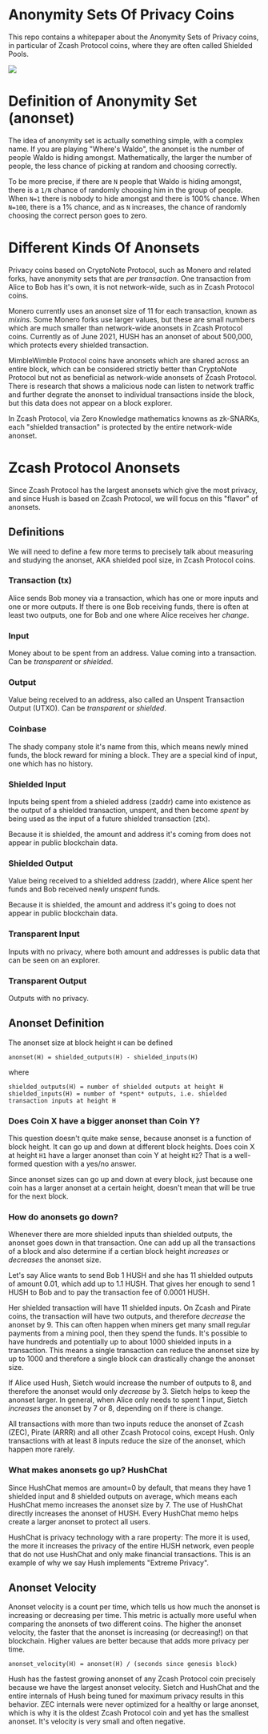 # Anonymity Sets Of Privacy Coins

This repo contains a whitepaper about the Anonymity Sets of Privacy coins, in particular of Zcash Protocol coins, where they are often called Shielded Pools.

<img src=anonset.png>

# Definition of Anonymity Set (anonset)

The idea of anonymity set is actually something simple, with a complex name. If you are playing "Where's Waldo", the anonset is the number of people Waldo is hiding amongst. Mathematically, the larger the number of people, the less chance of picking at random and choosing correctly.

To be more precise, if there are `N` people that Waldo is hiding amongst, there is a `1/N` chance of randomly choosing him in the group of people. When `N=1` there is nobody to hide amongst and there is 100% chance. When `N=100`, there is a 1% chance, and as `N` increases, the chance of randomly choosing the correct person goes to zero.

# Different Kinds Of Anonsets

Privacy coins based on CryptoNote Protocol, such as Monero and related forks, have anonymity sets that are *per transaction*. One transaction from Alice to Bob has it's own, it is not network-wide, such as in Zcash Protocol coins.

Monero currently uses an anonset size of 11 for each transaction, known as *mixins*. Some Monero forks use larger values, but these are small numbers which are much smaller than network-wide anonsets in Zcash Protocol coins. Currently as of June 2021, HUSH has an anonset of about 500,000, which protects every shielded transaction.

MimbleWimble Protocol coins have anonsets which are shared across an entire block, which can be considered strictly better than CryptoNote Protocol but not as beneficial as network-wide anonsets of Zcash Protocol. There is research that shows a malicious node can listen to network traffic and further degrate the anonset to individual transactions inside the block, but this data does not appear on a block explorer.

In Zcash Protocol, via Zero Knowledge mathematics knowns as zk-SNARKs, each "shielded transaction" is protected by the entire network-wide anonset.

# Zcash Protocol Anonsets

Since Zcash Protocol has the largest anonsets which give the most privacy, and since Hush is based on Zcash Protocol, we will focus on this "flavor" of anonsets.

## Definitions

We will need to define a few more terms to precisely talk about measuring and studying the anonset, AKA shielded pool size, in Zcash Protocol coins.

### Transaction (tx)

Alice sends Bob money via a transaction, which has one or more inputs and one or more outputs. If there is one Bob receiving funds, there is often at least two outputs, one for Bob and one where Alice receives her *change*.

### Input

Money about to be spent from an address. Value coming into a transaction. Can be *transparent* or *shielded*.

### Output

Value being received to an address, also called an Unspent Transaction Output (UTXO). Can be *transparent* or *shielded*.

### Coinbase

The shady company stole it's name from this, which means newly mined funds, the block reward for mining a block. They are a special kind of input, one which has no history.

### Shielded Input

Inputs being spent from a shieled address (zaddr) came into existence as the output of a shielded transaction, unspent, and then become *spent* by being used as the input of a future shielded transaction (ztx).

Because it is shielded, the amount and address it's coming from does not appear in public blockchain data.

### Shielded Output

Value being received to a shielded address (zaddr), where Alice spent her funds and Bob received newly *unspent* funds.

Because it is shielded, the amount and address it's going to does not appear in public blockchain data.

### Transparent Input

Inputs with no privacy, where both amount and addresses is public data that can be seen on an explorer.

### Transparent Output

Outputs with no privacy.


## Anonset Definition

The anonset size at block height `H` can be defined

```
anonset(H) = shielded_outputs(H) - shielded_inputs(H)
```

where

```
shielded_outputs(H) = number of shielded outputs at height H
shielded_inputs(H) = number of *spent* outputs, i.e. shielded transaction inputs at height H
```

### Does Coin X have a bigger anonset than Coin Y?

This question doesn't quite make sense, because anonset is a function of block height. It can go up and down at different block heights. Does coin X at height `H1` have a larger anonset than coin Y at height `H2`? That is a well-formed question with a yes/no answer.

Since anonset sizes can go up and down at every block, just because one coin has a larger anonset at a certain height, doesn't mean that will be true for the next block.

### How do anonsets go down?

Whenever there are more shielded inputs than shielded outputs, the anonset goes down in that transaction. One can add up all the transactions of a block and also determine if a certian block height *increases* or *decreases* the anonset size.

Let's say Alice wants to send Bob 1 HUSH and she has 11 shielded outputs of amount 0.01, which add up to 1.1 HUSH. That gives her enough to send 1 HUSH to Bob and to pay the transaction fee of 0.0001 HUSH.

Her shielded transaction will have 11 shielded inputs. On Zcash and Pirate coins, the transaction will have two outputs, and therefore *decrease* the anonset by 9. This can often happen when miners get many small regular payments from a mining pool, then they spend the funds. It's possible to have hundreds and potentially up to about 1000 shielded inputs in a transaction. This means a single transaction can reduce the anonset size by up to 1000 and therefore a single block can drastically change the anonset size.

If Alice used Hush, Sietch would increase the number of outputs to 8, and therefore the anonset would only *decrease* by 3. Sietch helps to keep the anonset larger. In general, when Alice only needs to spent 1 input, Sietch *increases* the anonset by 7 or 8, depending on if there is change.

All transactions with more than two inputs reduce the anonset of Zcash (ZEC), Pirate (ARRR) and all other Zcash Protocol coins, except Hush. Only transactions with at least 8 inputs reduce the size of the anonset, which happen more rarely.

### What makes anonsets go up? HushChat

Since HushChat memos are amount=0 by default, that means they have 1 shielded input and 8 shielded outputs on average, which means each HushChat memo increases the anonset size by 7. The use of HushChat directly increases the anonset of HUSH. Every HushChat memo helps create a larger anonset to protect all users.

HushChat is privacy technology with a rare property: The more it is used, the more it increases the privacy of the entire HUSH network, even people that do not use HushChat and only make financial transactions. This is an example of why we say Hush implements "Extreme Privacy".

## Anonset Velocity

Anonset velocity is a count per time, which tells us how much the anonset is increasing or decreasing per time. This metric is actually more useful when comparing the anonsets of two different coins. The higher the anonset velocity, the faster that the anonset is increasing (or decreasing!) on that blockchain. Higher values are better because that adds more privacy per time. 

```
anonset_velocity(H) = anonset(H) / (seconds since genesis block)
```

Hush has the fastest growing anonset of any Zcash Protocol coin precisely because we have the largest anonset velocity. Sietch and HushChat and the entire internals of Hush being tuned for maximum privacy results in this behavior. ZEC internals were never optimized for a healthy or large anonset, which is why it is the oldest Zcash Protocol coin and yet has the smallest anonset. It's velocity is very small and often negative.
